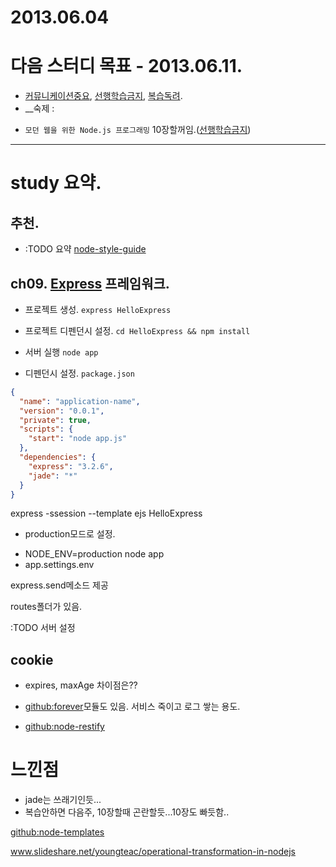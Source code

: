 2013.06.04
=========================================================================

# 다음 스터디 목표 - 2013.06.11.
* [커뮤니케이션중요], [선행학습금지], [복습독려].
* __숙제 :
- `모던 웹을 위한 Node.js 프로그래밍` 10장할꺼임.([선행학습금지])


[커뮤니케이션중요]: http://www.jiniya.net/wp/archives/10554
[선행학습금지]: http://blog.daum.net/romuromu/286
[복습독려]: http://blog.naver.com/danah_m/20155427215

--------------------------------------------------------------------------------
# study 요약.

## 추천.
- :TODO 요약 [node-style-guide]

## ch09. [Express][express] 프레임워크.

* 프로젝트 생성.
`express HelloExpress`
* 프로젝트 디펜던시 설정.
`cd HelloExpress && npm install`
* 서버 실행
`node app`

* 디펜던시 설정.
`package.json`

```json
{
  "name": "application-name",
  "version": "0.0.1",
  "private": true,
  "scripts": {
    "start": "node app.js"
  },
  "dependencies": {
    "express": "3.2.6",
    "jade": "*"
  }
}
```

express -ssession --template ejs HelloExpress

[express:app.configure]: http://expressjs.com/api.html#app.configure

* production모드로 설정.
 - NODE_ENV=production node app
 - app.settings.env

express.send메소드 제공

routes폴더가 있음.

:TODO 서버 설정

## cookie
- expires, maxAge 차이점은??

- [github:forever]모듈도 있음. 서비스 죽이고 로그 쌓는 용도.
- [github:node-restify]

# 느낀점
- jade는 쓰래기인듯...
- 복습안하면 다음주, 10장할때 곤란할듯...10장도 빠듯함..

[github:node-templates]

[node-style-guide]: https://github.com/felixge/node-style-guide
[express]: http://expressjs.com/

[github:forever]: https://github.com/nodejitsu/forever

[github:node-restify]: http://mcavage.github.io/node-restify/

[github:node-templates]: http://paularmstrong.github.io/node-templates/


www.slideshare.net/youngteac/operational-transformation-in-nodejs
